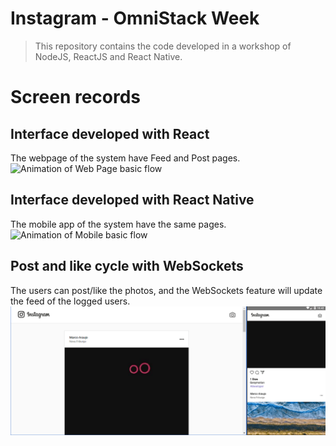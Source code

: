 # Instagram - OmniStack Week
> This repository contains the code developed in a workshop of NodeJS, ReactJS and React Native.


# Screen records
## Interface developed with React
The webpage of the system have Feed and Post pages. <br />
![Animation of Web Page basic flow](https://github.com/MarcoAraujoNeves/omnistack-week/blob/master/Instagram-Clone/screenrecord/web.gif)

## Interface developed with React Native
The mobile app of the system have the same pages. <br />
<img src="https://github.com/MarcoAraujoNeves/omnistack-week/blob/master/Instagram-Clone/screenrecord/mobile.gif" alt="Animation of Mobile basic flow" height="600"/>

## Post and like cycle with WebSockets
The users can post/like the photos, and the WebSockets feature will update the feed of the logged users. <br />
![Animation of Mobile App basic flow](https://github.com/MarcoAraujoNeves/omnistack-week/blob/master/Instagram-Clone/screenrecord/websockets.gif)